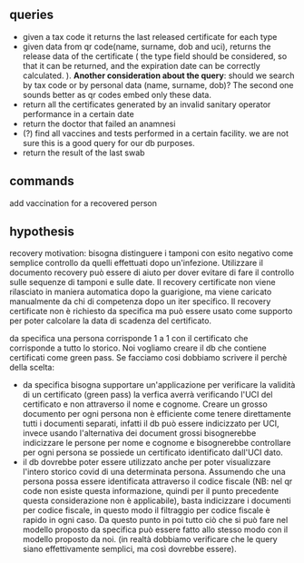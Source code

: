 ## queries
- given a tax code it returns the last released certificate for each type
- given data from qr code(name, surname, dob and uci), returns the release data of the certificate (
the type field should be considered, so that it can be returned, and the expiration date can be correctly calculated. 
). **Another consideration about the query**: should we search by tax code or by personal data (name, surname, dob)?
  The second one sounds better as qr codes embed only these data.
- return all the certificates generated by an invalid sanitary operator performance in a certain date
- return the doctor that failed an anamnesi
- (?) find all vaccines and tests performed in a certain facility. we are not sure this is a good query for our db purposes.
- return the result of the last swab  

## commands
add vaccination for a recovered person 


## hypothesis 
recovery motivation: bisogna distinguere i tamponi con esito negativo come semplice controllo da quelli effettuati dopo
un'infezione. Utilizzare il documento recovery può essere di aiuto per dover evitare di fare il controllo sulle sequenze 
di tamponi e sulle date. Il recovery certificate non viene rilasciato in maniera automatica dopo la guarigione, ma viene 
caricato manualmente da chi di competenza dopo un iter specifico.
Il recovery certificate non è richiesto da specifica ma può essere usato come supporto per poter calcolare la data di 
scadenza del certificato.


da specifica una persona corrisponde 1 a 1 con il certificato che corrisponde a tutto lo storico. Noi vogliamo creare il db che contiene 
certificati come green pass. Se facciamo cosi dobbiamo scrivere il perchè della scelta:
 - da specifica bisogna supportare un'applicazione per verificare la validità di un certificato (green pass) la verfica averrà verificando l'UCI del certificato
 e non attraverso il nome e cognome. Creare un grosso documento per ogni persona non è efficiente come tenere direttamente tutti i documenti separati, infatti il db può essere
 indicizzato per UCI, invece usando l'alternativa dei document grossi bisognerebbe indicizzare le persone per nome e cognome e bisognerebbe controllare per ogni persona se 
 possiede un certificato identificato dall'UCI dato.
 - il db dovrebbe poter essere utilizzato anche per poter visualizzare l'intero storico covid di una determinata persona. Assumendo che una persona possa essere identificata
 attraverso il codice fiscale (NB: nel qr code non esiste questa informazione, quindi per il punto precedente questa considerazione non è applicabile), basta indicizzare i   documenti per codice fiscale, in questo modo il filtraggio per codice fiscale è rapido in ogni caso. Da questo punto in poi tutto ciò che si può fare nel modello proposto da specifica può essere fatto allo stesso modo con il modello proposto da noi. (in realtà dobbiamo verificare che le query siano effettivamente semplici, ma così dovrebbe essere).
